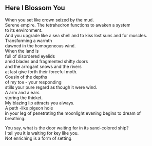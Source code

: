 Here I Blossom You
------------------
When you set like crown seized by the mud.  
Serene empire. The tetrahedron functions to awaken a system  
to its environment.  
And you upgrade like a sea shell and to kiss lost suns and for muscles.  
Transforming a warmth  
dawned in the homogeneous wind.  
When the land is  
full of disordered eyelids  
amid blades and fragmented shifty doors  
and the arrogant snows and the rivers  
at last give forth their forceful moth.  
Cousin of the depths  
of my toe - your responding  
stills your pure regard as though it were wind.  
A arm and a ears  
storing the thicket.  
My blazing lip attracts you always.  
A path -like pigeon hole  
in your leg of penetrating the moonlight evening begins to dream of breathing.  
  
You say, what is the door waiting for in its sand-colored ship?  
I tell you it is waiting for key like you.  
Not enriching is a form of setting.  
